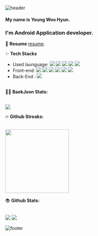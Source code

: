 ![header](https://capsule-render.vercel.app/api?type=waving&color=gradient&height=250&section=header&text=Young%20Woo's%20GitHub&fontSize=30)
#### My name is Young Woo Hyun.
### I'm Android Application developer. 

📖 <b> Resume </b>
[resume](https://www.notion.so/YoungWoo-Hyun-e9216017272744b4818ab76dd874bdab?pvs=4).


✨ <b> Tech Stacks </b>
* Used launguage: <span><img src="https://img.shields.io/badge/Kotlin-007396?style=flat-square&logo=Kotlin&logoColor=white"/></span> <span><img src="https://img.shields.io/badge/Java-007396?style=flat-square&logo=Java&logoColor=white"/></span> <span><img src="https://img.shields.io/badge/Python-3776AB?style=flat-square&logo=Python&logoColor=white"/></span> <span><img src="https://img.shields.io/badge/C-A8B9CC?style=flat-square&logo=C&logoColor=white"/></span> <span><img src="https://img.shields.io/badge/-C%23%20-239120?style=flat&logo=C%20Sharp&logoColor=FFFFFF"></span>
* Front-end: <span><img src="https://img.shields.io/badge/Android-3DDC84?style=flat-square&logo=Android&logoColor=white"/></span> <span><img src="https://img.shields.io/badge/HTML5-E34F26?style=flat-square&logo=HTML5&logoColor=white"/></span> <span><img src="https://img.shields.io/badge/CSS3-1572B6?style=flat-square&logo=CSS3&logoColor=white"/></span> <span><img src="https://img.shields.io/badge/JavaScript-F7DF1E?style=flat-square&logo=JavaScript&logoColor=white"/></span> <span><img src="https://img.shields.io/badge/React-61DAFB?style=flat-square&logo=React&logoColor=white"/></span> <span><img src="https://img.shields.io/badge/Vue.js-4FC08D?style=flat-square&logo=Vue.js&logoColor=white"/> 
* Back-End : <span><img src="https://img.shields.io/badge/MySQL-4479A1?style=flat-square&logo=MySQL&logoColor=white"/></span>

<br>

<summary>🤷‍♂️ <b> BaekJoon Stats: </b></summary>
  <br>
<p align="left">
  <img src="http://mazassumnida.wtf/api/v2/generate_badge?boj=ieeh1016"/>
</p>
</자세히>

<summary>&#128293 <b>Github Streaks: </b></summary>
  <br>
<p align="left">
  <img height="200em" src="https://github-readme-streak-stats.herokuapp.com/?user=ieeh1016&theme=dark" />  
</p>

<summary>📚 <b>Github Stats: </b></summary>
<br>
<p align="left">
  <img src="https://github-readme-stats.vercel.app/api?username=ieeh1016&show_icons=true&theme=dark"/>
  <img src="https://github-readme-stats.vercel.app/api/top-langs/?username=ieeh1016&show_icons=true&hide_border=true&title_color=00EEFF&text_color=FFFFFF&bg_color=000000&icon_color=004386&layout=compact">
</p>
</자세히>


<!--
**ieeh1016/ieeh1016** is a ✨ _special_ ✨ repository because its `README.md` (this file) appears on your GitHub profile.

Here are some ideas to get you started:

- 🔭 I’m currently working on ...
- 🌱 I’m currently learning ...
- 👯 I’m looking to collaborate on ...
- 🤔 I’m looking for help with ...
- 💬 Ask me about ...
- 📫 How to reach me: ...
- 😄 Pronouns: ...
- ⚡ Fun fact: ...
-->
![footer](https://capsule-render.vercel.app/api?type=waving&color=gradient&height=200&section=footer)
